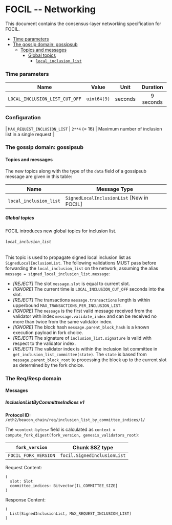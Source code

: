 # FOCIL -- Networking

This document contains the consensus-layer networking specification for FOCIL.

<!-- START doctoc generated TOC please keep comment here to allow auto update -->
<!-- DON'T EDIT THIS SECTION, INSTEAD RE-RUN doctoc TO UPDATE -->

- [Time parameters](#time-parameters)
- [The gossip domain: gossipsub](#the-gossip-domain-gossipsub)
  - [Topics and messages](#topics-and-messages)
    - [Global topics](#global-topics)
      - [`local_inclusion_list`](#local_inclusion_list)

<!-- END doctoc generated TOC please keep comment here to allow auto update -->

### Time parameters

| Name | Value | Unit | Duration |
| - | - | :-: | :-: |
| `LOCAL_INCLUSION_LIST_CUT_OFF` | `uint64(9)` | seconds | 9 seconds |

### Configuration

| `MAX_REQUEST_INCLUSION_LIST` | `2**4` (= 16) | Maximum number of inclusion list in a single request |

### The gossip domain: gossipsub

#### Topics and messages

The new topics along with the type of the `data` field of a gossipsub message are given in this table:

| Name                          | Message Type                                         |
|-------------------------------|------------------------------------------------------|
| `local_inclusion_list`    | `SignedLocalInclusionList` [New in FOCIL] |

##### Global topics

FOCIL introduces new global topics for inclusion list.

###### `local_inclusion_list`

This topic is used to propagate signed local inclusion list as `SignedLocalInclusionList`.
The following validations MUST pass before forwarding the `local_inclusion_list` on the network, assuming the alias `message = signed_local_inclusion_list.message`:

- _[REJECT]_ The slot `message.slot` is equal to current slot.
- _[IGNORE]_ The current time is `LOCAL_INCLUSION_CUT_OFF` seconds into the slot.
- _[REJECT]_ The transactions `message.transactions` length is within upperbound `MAX_TRANSACTIONS_PER_INCLUSION_LIST`.
- _[IGNORE]_ The `message` is the first valid message received from the validator with index `message.validate_index` and can be received no more than twice from the same validator index.
- _[IGNORE]_ The block hash `message.parent_block_hash` is a known execution payload in fork choice.
- _[REJECT]_ The signature of `inclusion_list.signature` is valid with respect to the validator index. 
- _[REJECT]_ The validator index is within the inclusion list committee in `get_inclusion_list_committee(state)`. The `state` is based from `message.parent_block_root` to processing the block up to the current slot as determined by the fork choice. 

### The Req/Resp domain

#### Messages

##### InclusionListByCommitteeIndices v1

**Protocol ID:** `/eth2/beacon_chain/req/inclusion_list_by_committee_indices/1/`

The `<context-bytes>` field is calculated as `context = compute_fork_digest(fork_version, genesis_validators_root)`:

[1]: # (eth2spec: skip)

| `fork_version`         | Chunk SSZ type                           |
|------------------------|------------------------------------------|
| `FOCIL_FORK_VERSION` | `focil.SignedInclusionList` |

Request Content:
```
(
  slot: Slot
  committee_indices: Bitvector[IL_COMMITTEE_SIZE]
)
```

Response Content:
```
(
  List[SignedInclusionList, MAX_REQUEST_INCLUSION_LIST]
)
```